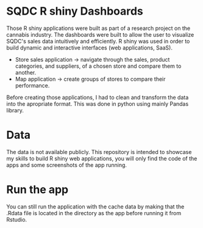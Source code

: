 # SQDC R shiny Dashboards

Those R shiny applications were built as part of a research project on the cannabis industry. The dashboards were built to allow the user to visualize SQDC's sales data intuitively and efficiently. R shiny was used in order to build dynamic and interactive interfaces (web applications, SaaS). 

- Store sales application -> navigate through the sales, product categories, and suppliers, of a chosen store and compare them to another. 
- Map application -> create groups of stores to compare their performance.

Before creating those applications, I had to clean and transform the data into the apropriate format. This was done in python using mainly Pandas library. 


# Data

The data is not available publicly. This repository is intended to showcase my skills to build R shiny web applications, you will only find the code of the apps and some screenshots of the app running. 

# Run the app
You can still run the application with the cache data by making that the .Rdata file is located in the directory as the app before running it from Rstudio. 

